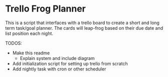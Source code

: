 
# Trello Frog Planner
This is a script that interfaces with a trello board to create a short and long term task/goal planner. The cards will leap-frog based on their due date and list position each night.

TODOS:
  - Make this readme
    - Explain system and include diagram
  - Add initialization script for setting up trello from scratch
  - Add nightly task with cron or other scheduler